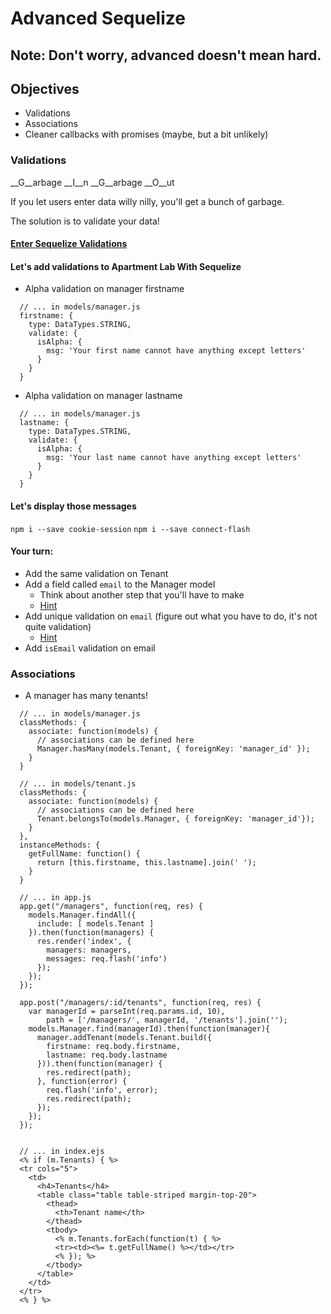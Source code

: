 # Advanced Sequelize

## Note: Don't worry, advanced doesn't mean hard.

## Objectives

* Validations
* Associations
* Cleaner callbacks with promises (maybe, but a bit unlikely)

### Validations

__G__arbage __I__n __G__arbage __O__ut

If you let users enter data willy nilly, you'll get a bunch of garbage.

The solution is to validate your data!

#### [Enter Sequelize Validations](https://github.com/chriso/validator.js#validators)

#### Let's add validations to Apartment Lab With Sequelize 

* Alpha validation on manager firstname 

```
  // ... in models/manager.js
  firstname: {
    type: DataTypes.STRING,
    validate: {
      isAlpha: {
        msg: 'Your first name cannot have anything except letters'
      }
    }
  }
```

* Alpha validation on manager lastname
```
  // ... in models/manager.js
  lastname: {
    type: DataTypes.STRING,
    validate: {
      isAlpha: {
        msg: 'Your last name cannot have anything except letters'
      }
    }
  }
```

#### Let's display those messages

`npm i --save cookie-session`
`npm i --save connect-flash`

#### Your turn: 

* Add the same validation on Tenant
* Add a field called `email` to the Manager model
  * Think about another step that you'll have to make
  * [Hint](http://sequelizejs.com/docs/1.7.8/migrations#functions-addcolumn)
* Add unique validation on `email` (figure out what you have to do, it's
  not quite validation)
  * [Hint](http://sequelizejs.com/docs/1.7.8/models#definition)
* Add `isEmail` validation on email

### Associations

* A manager has many tenants!
```
  // ... in models/manager.js
  classMethods: {
    associate: function(models) {
      // associations can be defined here
      Manager.hasMany(models.Tenant, { foreignKey: 'manager_id' });
    }
  }

  // ... in models/tenant.js
  classMethods: {
    associate: function(models) {
      // associations can be defined here
      Tenant.belongsTo(models.Manager, { foreignKey: 'manager_id'});
    }
  },
  instanceMethods: {
    getFullName: function() {
      return [this.firstname, this.lastname].join(' ');
    }
  }

  // ... in app.js
  app.get("/managers", function(req, res) {
    models.Manager.findAll({
      include: [ models.Tenant ]
    }).then(function(managers) { 
      res.render('index', { 
        managers: managers,
        messages: req.flash('info')
      });
    });
  });

  app.post("/managers/:id/tenants", function(req, res) {
    var managerId = parseInt(req.params.id, 10),
        path = ['/managers/', managerId, '/tenants'].join('');
    models.Manager.find(managerId).then(function(manager){
      manager.addTenant(models.Tenant.build({
        firstname: req.body.firstname,
        lastname: req.body.lastname
      })).then(function(manager) {
        res.redirect(path);
      }, function(error) {
        req.flash('info', error);
        res.redirect(path);
      });
    });
  });


  // ... in index.ejs
  <% if (m.Tenants) { %>
  <tr cols="5">
    <td>
      <h4>Tenants</h4>
      <table class="table table-striped margin-top-20">
        <thead>
          <th>Tenant name</th>
        </thead>
        <tbody>
          <% m.Tenants.forEach(function(t) { %>
          <tr><td><%= t.getFullName() %></td></tr>
          <% }); %>
        </tbody>
      </table>
    </td>
  </tr>
  <% } %>
```

